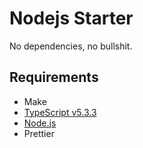 # Nodejs Starter

No dependencies, no bullshit.

## Requirements

- Make
- [TypeScript v5.3.3](https://www.typescriptlang.org/)
- [Node.js](https://nodejs.org/en)
- Prettier
